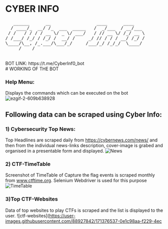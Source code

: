 # CYBER INFO

<pre>
   ______      __                 ____      ____    
  / ____/_  __/ /_  ___  _____   /  _/___  / __/___ 
 / /   / / / / __ \/ _ \/ ___/   / // __ \/ /_/ __ \
/ /___/ /_/ / /_/ /  __/ /     _/ // / / / __/ /_/ /
\____/\__, /_.___/\___/_/     /___/_/ /_/_/  \____/ 
     /____/                                         
</pre>
</br>
BOT LINK: https://t.me/CyberInf0_bot
</br>
# WORKING OF THE BOT

### Help Menu: 
Displays the commands which can be executed on the bot
![ezgif-2-609b638928](https://user-images.githubusercontent.com/88927842/171376432-b228ebe1-b4d6-4432-a879-8b13dee67860.gif)

## Following data can be scraped using Cyber Info:

### 1) Cybersecurity Top News:
Top Headlines are scraped daily from https://cybernews.com/news/ and then from the individual news-links description, cover-image is grabed and organised in a presentable form and displayed.
![News](https://user-images.githubusercontent.com/88927842/171376461-35b784fa-dd39-450e-aca5-9ceb9449d5f4.JPG)

### 2) CTF-TimeTable
Screenshot of TimeTable of Capture the flag events is scraped monthly from www.ctftime.org.
Selenium Webdriver is used for this purpose
![TimeTable](https://user-images.githubusercontent.com/88927842/171376487-64009b86-251b-4895-9935-f4592cb3365e.JPG)

### 3)Top CTF-Websites
Data of top websites to play CTFs is scraped and the list is displayed to the user.
![ctf-websites](https://user-images.githubusercontent.com/88927842/171376537-0e1c98aa-f229-4ec
